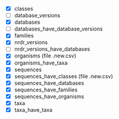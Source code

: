 - [X] classes
- [ ] database_versions
- [X] databases
- [ ] databases_have_database_versions
- [X] families
- [X] nrdr_versions
- [ ] nrdr_versions_have_databases
- [X] organisms (file .new.csv)
- [X] organisms_have_taxa
- [X] sequences
- [X] sequences_have_classes (file .new.csv)
- [X] sequences_have_databases
- [X] sequences_have_families
- [X] sequences_have_organisms
- [X] taxa
- [X] taxa_have_taxa
